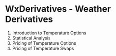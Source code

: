 # WxDerivatives - Weather Derivatives

1. Introduction to Temperature Options
2. Statistical Analysis
3. Pricing of Temperature Options
4. Pricing of Temperature Swaps